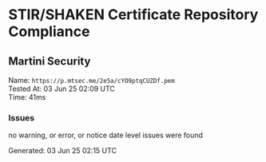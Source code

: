 # STIR/SHAKEN Certificate Repository Compliance

## Martini Security

Name: `https://p.mtsec.me/2e5a/cYO9ptqCUZDf.pem`\
Tested At: 03 Jun 25 02:09 UTC\
Time: 41ms

### Issues

no warning, or error, or notice date level issues were found

Generated: 03 Jun 25 02:15 UTC